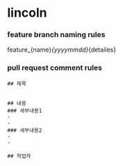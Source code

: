 # lincoln
### feature branch naming rules
feature_{name}_{yyyymmdd}_{detailes}

### pull request comment rules
```
## 제목


## 내용
### 세부내용1
- 
-
### 세부내용2
-
-

## 작업자
```